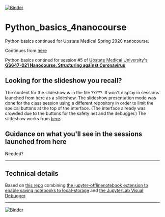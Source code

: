 [![Binder](https://mybinder.org/badge_logo.svg)](https://mybinder.org/v2/gh/fomightez/Python_basics_4nanocourse/master?urlpath=lab%2Ftree%2Findex.ipynb)

# Python_basics_4nanocourse

Python basics continued for Upstate Medical Spring 2020 nanocourse.

Continues from [here](https://github.com/fomightez/Python_basics_on_PDB_file)

Python basics contined for session #5 of [Upstate Medical University's **GS647-021 Nanocourse: Structuring against Coronavirus**](https://github.com/fomightez/UpstateGS647-021Nanocourse/wiki)

## Looking for the slideshow you recall?

The content for the slideshow is in the file ?????. It won't display in sessions launched from here as a slideshow. The slideshow presentation mode was done for the class session using a different repository in order to limit the speical buttons at the top of the interface. (The interface already was crowded due to the buttons for the safety net and the debugger.) The slideshow works from [here](https://github.com/fomightez/Python_basics_4nanocourseRISE).

## Guidance on what you'll see in the sessions launched from here

Needed?


----

## Technical details

Based on [this repo](https://github.com/fomightez/BVCN-Jupyter_base) combining [the jupyter-offlinenotebook extension to enable saving notebooks to local-storage](https://github.com/manics/jupyter-offlinenotebook) and [the JupyterLab Visual Debugger](https://github.com/jupyterlab/debugger). 


-----

[![Binder](https://mybinder.org/badge_logo.svg)](https://mybinder.org/v2/gh/fomightez/Python_basics_4nanocourse/master?urlpath=lab%2Ftree%2Findex.ipynb)
